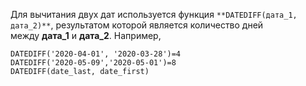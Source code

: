
Для вычитания двух дат используется функция `**DATEDIFF(дата_1, дата_2)**`, результатом которой является количество дней между **дата_1** и **дата_2**. Например,

```
DATEDIFF('2020-04-01', '2020-03-28')=4 
DATEDIFF('2020-05-09','2020-05-01')=8 
DATEDIFF(date_last, date_first)
```


